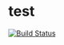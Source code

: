 # test
[![Build Status](https://travis-ci.com/moonsword5083/test.svg?branch=master)](https://travis-ci.com/moonsword5083/test)
